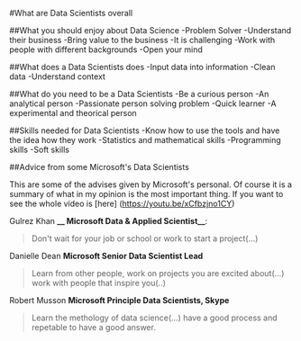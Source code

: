 #What are Data Scientists overall

##What you should enjoy about Data Science
-Problem Solver
-Understand their business
-Bring value to the business
-It is challenging
-Work with people with different backgrounds
-Open your mind

##What does a Data Scientists does
-Input data into information
-Clean data
-Understand context

##What do you need to be a Data Scientists
-Be a curious person
-An analytical person
-Passionate person solving problem
-Quick learner
-A experimental and theorical person

##Skills needed for Data Scientists
-Know how to use the tools and have the idea how they work
-Statistics and mathematical skills
-Programming skills
-Soft skills

##Advice from some Microsoft's Data Scientists

This are some of the advises given by Microsoft's personal. Of course it is a summary of what in my opinion is the most important thing. 
If you want to see the whole video is [here] (https://youtu.be/xCfbzjno1CY)

Gulrez Khan **__ Microsoft Data & Applied Scientist__**:
> Don't wait for your job or school or work to start a project(...)

Danielle Dean **__Microsoft Senior Data Scientist Lead__**
>Learn from other people, work on projects you are excited about(...) work with people that inspire you(..)

Robert Musson **__Microsoft Principle Data Scientists, Skype__**
>Learn the methology of data science(...) have a good process and repetable to have a good answer.